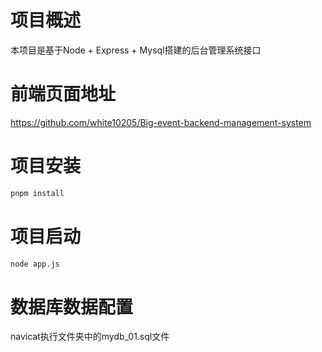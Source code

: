 # 项目概述

本项目是基于Node + Express + Mysql搭建的后台管理系统接口

# 前端页面地址

<https://github.com/white10205/Big-event-backend-management-system>

# 项目安装

```sh
pnpm install
```

# 项目启动

```sh
node app.js
```

# 数据库数据配置

navicat执行文件夹中的mydb_01.sql文件

